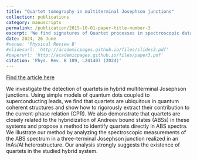 ```yaml
---
title: "Quartet tomography in multiterminal Josephson junctions"
collection: publications
category: manuscripts
permalink: /publication/2015-10-01-paper-title-number-3
excerpt: 'We find signatures of Quartet processes in spectroscopic data of an Andreev molecule, illustrating the connection between hybridization of Andreev bound states and these multi-Cooper Pair processes.'
date: 2024, 26 June
#venue: 'Physical Review B'
#slidesurl: 'http://academicpages.github.io/files/slides3.pdf'
#paperurl: 'http://academicpages.github.io/files/paper3.pdf'
citation: 'Phys. Rev. B 109, L241407 (2024)'
---
```


[Find the article here](https://journals.aps.org/prb/abstract/10.1103/PhysRevB.109.L241407)

We investigate the detection of quartets in hybrid multiterminal Josephson junctions. Using simple models of quantum dots coupled to superconducting leads, we find that quartets are ubiquitous in quantum coherent structures and show how to rigorously extract their contribution to the current-phase relation (CPR). We also demonstrate that quartets are closely related to the hybridization of Andreev bound states (ABSs) in these systems and propose a method to identify quartets directly in ABS spectra. We illustrate our method by analyzing the spectroscopic measurements of the ABS spectrum in a three-terminal Josephson junction realized in an InAs/Al heterostructure. Our analysis strongly suggests the existence of quartets in the studied hybrid system.
